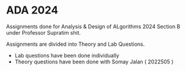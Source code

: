 # ADA 2024
Assignments done for Analysis & Design of ALgorithms 2024 Section B under Professor Supratim shit.

Assignments are divided into Theory and Lab Questions. 
- Lab questions have been done individually 
- Theory questions have been done with Somay Jalan ( 2022505 )